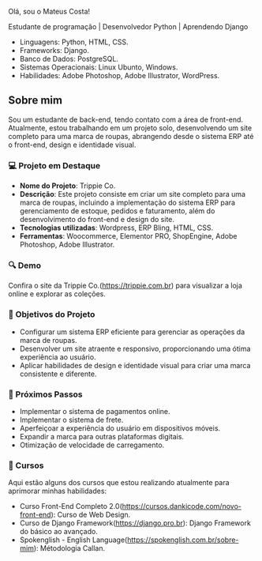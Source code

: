 Olá, sou o Mateus Costa!

Estudante de programação | Desenvolvedor Python | Aprendendo Django

- Linguagens: Python, HTML, CSS.
- Frameworks: Django.
- Banco de Dados: PostgreSQL.
- Sistemas Operacionais: Linux Ubunto, Windows.
- Habilidades: Adobe Photoshop, Adobe Illustrator, WordPress.

## Sobre mim

Sou um estudante de back-end, tendo contato com a área de front-end. Atualmente, estou trabalhando em um projeto solo, desenvolvendo um site completo para uma marca de roupas, abrangendo desde o sistema ERP até o front-end, design e identidade visual.

### 💻 Projeto em Destaque

- **Nome do Projeto**: Trippie Co.
- **Descrição**: Este projeto consiste em criar um site completo para uma marca de roupas, incluindo a implementação do sistema ERP para gerenciamento de estoque, pedidos e faturamento, além do desenvolvimento do front-end e design do site.
- **Tecnologias utilizadas**: Wordpress, ERP Bling, HTML, CSS.
- **Ferramentas**: Woocommerce, Elementor PRO, ShopEngine, Adobe Photoshop, Adobe Illustrator.

### 🔍 Demo

Confira o site da Trippie Co.(https://trippie.com.br) para visualizar a loja online e explorar as coleções.

### 🚀 Objetivos do Projeto

- Configurar um sistema ERP eficiente para gerenciar as operações da marca de roupas.
- Desenvolver um site atraente e responsivo, proporcionando uma ótima experiência ao usuário.
- Aplicar habilidades de design e identidade visual para criar uma marca consistente e diferente.

### 🌟 Próximos Passos

- Implementar o sistema de pagamentos online.
- Implementar o sistema de frete.
- Aperfeiçoar a experiência do usuário em dispositivos móveis.
- Expandir a marca para outras plataformas digitais.
- Otimização de velocidade de carregamento.

### 📖 Cursos

Aqui estão alguns dos cursos que estou realizando atualmente para aprimorar minhas habilidades:

- Curso Front-End Completo 2.0(https://cursos.dankicode.com/novo-front-end): Curso de Web Design.
- Curso de Django Framework(https://django.pro.br): Django Framework do básico ao avançado.
- Spokenglish - English Language(https://spokenglish.com.br/sobre-mim): Métodologia Callan.




<!--
**costamat/costamat** is a ✨ _special_ ✨ repository because its `README.md` (this file) appears on your GitHub profile.

Here are some ideas to get you started:

- 🔭 I’m currently working on ...
- 🌱 I’m currently learning ...
- 👯 I’m looking to collaborate on ...
- 🤔 I’m looking for help with ...
- 💬 Ask me about ...
- 📫 How to reach me: ...
- 😄 Pronouns: ...
- ⚡ Fun fact: ...
-->
